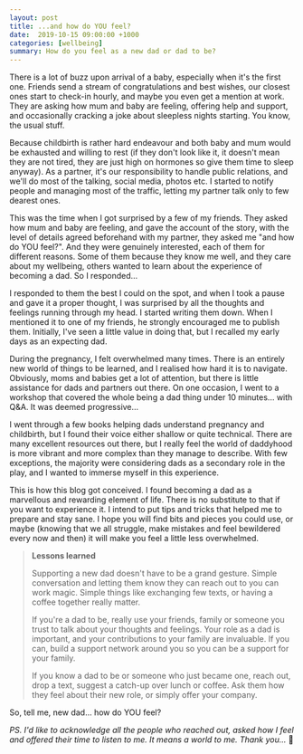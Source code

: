 ```yaml
---
layout: post
title: ...and how do YOU feel?
date:  2019-10-15 09:00:00 +1000
categories: [wellbeing]
summary: How do you feel as a new dad or dad to be?
---
```


There is a lot of buzz upon arrival of a baby, especially when it's the first one. Friends send a stream of congratulations and best wishes, our closest ones start to check-in hourly, and maybe you even get a mention at work. They are asking how mum and baby are feeling, offering help and support, and occasionally cracking a joke about sleepless nights starting. You know, the usual stuff.

Because childbirth is rather hard endeavour and both baby and mum would be exhausted and willing to rest (if they don't look like it, it doesn't mean they are not tired, they are just high on hormones so give them time to sleep anyway). As a partner, it's our responsibility to handle public relations, and we'll do most of the talking, social media, photos etc. I started to notify people and managing most of the traffic, letting my partner talk only to few dearest ones.

This was the time when I got surprised by a few of my friends. They asked how mum and baby are feeling, and gave the account of the story, with the level of details agreed beforehand with my partner, they asked me "and how do YOU feel?". And they were genuinely interested, each of them for different reasons. Some of them because they know me well, and they care about my wellbeing, others wanted to learn about the experience of becoming a dad. So I responded...

I responded to them the best I could on the spot, and when I took a pause and gave it a proper thought, I was surprised by all the thoughts and feelings running through my head.  I started writing them down. When I mentioned it to one of my friends, he strongly encouraged me to publish them. Initially, I've seen a little value in doing that, but I recalled my early days as an expecting dad.

During the pregnancy, I felt overwhelmed many times. There is an entirely new world of things to be learned, and I realised how hard it is to navigate. Obviously, moms and babies get a lot of attention, but there is little assistance for dads and partners out there. On one occasion, I went to a workshop that covered the whole being a dad thing under 10 minutes... with Q&A. It was deemed progressive...

I went through a few books helping dads understand pregnancy and childbirth, but I found their voice either shallow or quite technical. There are many excellent resources out there, but I really feel the world of daddyhood is more vibrant and more complex than they manage to describe. With few exceptions, the majority were considering dads as a secondary role in the play, and I wanted to immerse myself in this experience.

This is how this blog got conceived. I found becoming a dad as a marvellous and rewarding element of life. There is no substitute to that if you want to experience it. I intend to put tips and tricks that helped me to prepare and stay sane. I hope you will find bits and pieces you could use, or maybe (knowing that we all struggle, make mistakes and feel bewildered every now and then) it will make you feel a little less overwhelmed.

> **Lessons learned**
>
> Supporting a new dad doesn't have to be a grand gesture. Simple conversation and letting them know they can reach out to you can work magic. Simple things like exchanging few texts, or having a coffee together really matter.
>
>If you're a dad to be, really use your friends, family or someone you trust to talk about your thoughts and feelings. Your role as a dad is important, and your contributions to your family are invaluable. If you can, build a support network around you so you can be a support for your family.
>
>If you know a dad to be or someone who just became one, reach out, drop a text, suggest a catch-up over lunch or coffee. Ask them how they feel about their new role, or simply offer your company.

So, tell me, new dad... how do YOU feel?

*PS. I'd like to acknowledge all the people who reached out, asked how I feel and offered their time to listen to me. It means a world to me. Thank you...* 🙏
